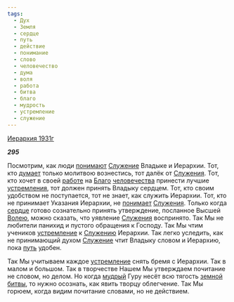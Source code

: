 ```yaml
---
tags:
  - Дух
  - Земля
  - сердце
  - путь
  - действие
  - понимание
  - слово
  - человечество
  - дума
  - воля
  - работа
  - битва
  - благо
  - мудрость
  - устремление
  - служение
---
```

[Иерархия 1931г](https://127.0.0.1:4002/agni/1931)

___295___

Посмотрим, как люди [понимают](../../../tags/#понимание) [Служение](../../../tags/#служение) Владыке и Иерархии. Тот, кто [думает](../../../tags/#дума) только молитвою вознестись, тот далёк от [Служения](../../../tags/#служение). Тот, кто хочет в своей [работе](../../../tags/#работа) на [Благо](../../../tags/#благо) [человечества](../../../tags/#человечество) принести лучшие [устремления](../../../tags/#[устремление](../../../tags/#устремление)), тот должен принять Владыку сердцем. Тот, кто своим удобством не поступается, тот не знает, как служить Иерархии. Тот, кто не принимает Указания Иерархии, не [понимает](../../../tags/#понимание) [Служения](../../../tags/#служение). Только когда [сердце](../../../tags/#сердце) готово сознательно принять утверждение, посланное Высшей [Волею](../../../tags/#воля), можно сказать, что уявление [Служения](../../../tags/#служение) воспринято. Так Мы не любители панихид и пустого обращения к Господу. Так Мы чтим учеников [устремление](../../../tags/#устремление) к [Служению](../../../tags/#служение) Иерархии. Так легко уследить, как не принимающий духом [Служение](../../../tags/#служение) чтит Владыку словом и Иерархию, пока [путь](../../../tags/#путь) удобен.   

Так Мы учитываем каждое [устремление](../../../tags/#устремление) снять бремя с Иерархии. Так в малом и большом. Так в творчестве Нашем Мы утверждаем почитание не словом, но делом. Но когда [мудрый](../../../tags/#мудрость) Гуру несёт всю тягость [земной](../../../tags/#Земля) [битвы](../../../tags/#битва), то нужно осознать, как явить творцу облегчение. Так Мы горюем, когда видим почитание словами, но не действием.   

